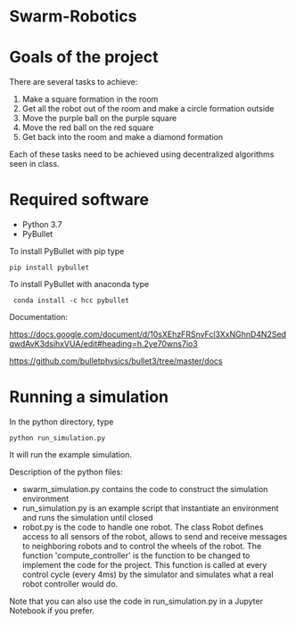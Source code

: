 # Swarm-Robotics

# Goals of the project

There are several tasks to achieve:
1. Make a square formation in the room
2. Get all the robot out of the room and make a circle formation outside
3. Move the purple ball on the purple square
4. Move the red ball on the red square
5. Get back into the room and make a diamond formation

Each of these tasks need to be achieved using decentralized algorithms seen in class.

# Required software
* Python 3.7
* PyBullet

To install PyBullet with pip type 
```
pip install pybullet
```

To install PyBullet with anaconda type
```
 conda install -c hcc pybullet 
```


Documentation:

https://docs.google.com/document/d/10sXEhzFRSnvFcl3XxNGhnD4N2SedqwdAvK3dsihxVUA/edit#heading=h.2ye70wns7io3

https://github.com/bulletphysics/bullet3/tree/master/docs


# Running a simulation

In the python directory, type 
``` 
python run_simulation.py 
```
It will run the example simulation.

Description of the  python files:
* swarm_simulation.py contains the code to construct the simulation environment
* run_simulation.py is an example script that instantiate an environment and runs the simulation until closed
* robot.py is the code to handle one robot. The class Robot defines access to all sensors of the robot, allows to send and receive messages to neighboring robots and to control the wheels of the robot. The function 'compute_controller' is the function to be changed to implement the code for the project. This function is called at every control cycle (every 4ms) by the simulator and simulates what a real robot controller would do.

Note that you can also use the code in run_simulation.py in a Jupyter Notebook if you prefer.
